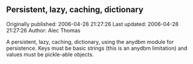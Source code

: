 ## Persistent, lazy, caching, dictionary 
Originally published: 2006-04-28 21:27:26 
Last updated: 2006-04-28 21:27:26 
Author: Alec Thomas 
 
A persistent, lazy, caching, dictionary, using the anydbm module for persistence. Keys must be basic strings (this is an anydbm limitation) and values must be pickle-able objects.
